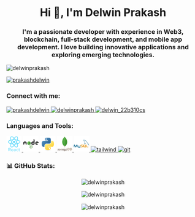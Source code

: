 <h1 align="center">Hi 👋, I'm Delwin Prakash</h1>
<h3 align="center">I'm a passionate developer with experience in Web3, blockchain, full-stack development, and mobile app development. I love building innovative applications and exploring emerging technologies.</h3>

<p align="left"> 
  <img src="https://komarev.com/ghpvc/?username=delwinprakash&label=Profile%20views&color=blueviolet&style=flat" alt="delwinprakash" />
</p>

<p align="left">
  <a href="https://twitter.com/prakashdelwin" target="_blank">
    <img src="https://img.shields.io/twitter/follow/prakashdelwin?logo=twitter&style=for-the-badge&color=blueviolet" alt="prakashdelwin" />
  </a>
</p>

<h3 align="left">Connect with me:</h3>
<p align="left">
  <a href="https://twitter.com/prakashdelwin" target="_blank">
    <img align="center" src="https://raw.githubusercontent.com/rahuldkjain/github-profile-readme-generator/master/src/images/icons/Social/twitter.svg" alt="prakashdelwin" height="30" width="40" />
  </a>
  <a href="https://linkedin.com/in/delwinprakash" target="_blank">
    <img align="center" src="https://raw.githubusercontent.com/rahuldkjain/github-profile-readme-generator/master/src/images/icons/Social/linked-in-alt.svg" alt="delwinprakash" height="30" width="40" />
  </a>
  <a href="https://www.hackerrank.com/delwin_22b310cs" target="_blank">
    <img align="center" src="https://raw.githubusercontent.com/rahuldkjain/github-profile-readme-generator/master/src/images/icons/Social/hackerrank.svg" alt="delwin_22b310cs" height="30" width="40" />
  </a>
</p>

<h3 align="left">Languages and Tools:</h3>
<p align="left">
  <a href="https://reactjs.org/" target="_blank"> 
    <img src="https://raw.githubusercontent.com/devicons/devicon/master/icons/react/react-original-wordmark.svg" alt="react" width="40" height="40" />
  </a>
  <a href="https://nodejs.org" target="_blank">
    <img src="https://raw.githubusercontent.com/devicons/devicon/master/icons/nodejs/nodejs-original-wordmark.svg" alt="nodejs" width="40" height="40" />
  </a>
  <a href="https://www.python.org" target="_blank">
    <img src="https://raw.githubusercontent.com/devicons/devicon/master/icons/python/python-original.svg" alt="python" width="40" height="40" />
  </a>
  <a href="https://www.mongodb.com/" target="_blank">
    <img src="https://raw.githubusercontent.com/devicons/devicon/master/icons/mongodb/mongodb-original-wordmark.svg" alt="mongodb" width="40" height="40" />
  </a>
  <a href="https://www.mysql.com/" target="_blank">
    <img src="https://raw.githubusercontent.com/devicons/devicon/master/icons/mysql/mysql-original-wordmark.svg" alt="mysql" width="40" height="40" />
  </a>
  <a href="https://tailwindcss.com/" target="_blank">
    <img src="https://www.vectorlogo.zone/logos/tailwindcss/tailwindcss-icon.svg" alt="tailwind" width="40" height="40" />
  </a>
  <a href="https://git-scm.com/" target="_blank">
    <img src="https://www.vectorlogo.zone/logos/git-scm/git-scm-icon.svg" alt="git" width="40" height="40" />
  </a>
</p>

<h3 align="left">📊 GitHub Stats:</h3>
<p align="center">
  <img align="center" src="https://github-readme-stats.vercel.app/api?username=delwinprakash&show_icons=true&theme=radical" alt="delwinprakash" />
</p>
<p align="center">
  <img align="center" src="https://github-readme-streak-stats.herokuapp.com/?user=delwinprakash&theme=radical" alt="delwinprakash" />
</p>
<p align="center">
  <img align="center" src="https://github-readme-stats.vercel.app/api/top-langs?username=delwinprakash&show_icons=true&locale=en&layout=compact&theme=radical" alt="delwinprakash" />
</p>
